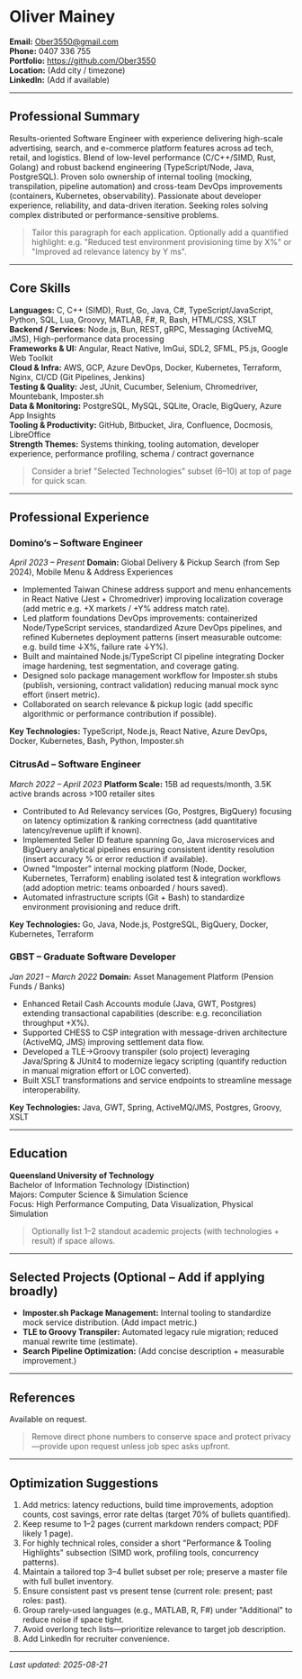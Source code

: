 # Oliver Mainey

**Email:** Ober3550@gmail.com  
**Phone:** 0407 336 755  
**Portfolio:** https://github.com/Ober3550  
**Location:** (Add city / timezone)  
**LinkedIn:** (Add if available)

---
## Professional Summary
Results-oriented Software Engineer with experience delivering high-scale advertising, search, and e-commerce platform features across ad tech, retail, and logistics. Blend of low-level performance (C/C++/SIMD, Rust, Golang) and robust backend engineering (TypeScript/Node, Java, PostgreSQL). Proven solo ownership of internal tooling (mocking, transpilation, pipeline automation) and cross-team DevOps improvements (containers, Kubernetes, observability). Passionate about developer experience, reliability, and data-driven iteration. Seeking roles solving complex distributed or performance-sensitive problems.

> Tailor this paragraph for each application. Optionally add a quantified highlight: e.g. "Reduced test environment provisioning time by X%" or "Improved ad relevance latency by Y ms".

---
## Core Skills
**Languages:** C, C++ (SIMD), Rust, Go, Java, C#, TypeScript/JavaScript, Python, SQL, Lua, Groovy, MATLAB, F#, R, Bash, HTML/CSS, XSLT  
**Backend / Services:** Node.js, Bun, REST, gRPC, Messaging (ActiveMQ, JMS), High-performance data processing  
**Frameworks & UI:** Angular, React Native, ImGui, SDL2, SFML, P5.js, Google Web Toolkit  
**Cloud & Infra:** AWS, GCP, Azure DevOps, Docker, Kubernetes, Terraform, Nginx, CI/CD (Git Pipelines, Jenkins)  
**Testing & Quality:** Jest, JUnit, Cucumber, Selenium, Chromedriver, Mountebank, Imposter.sh  
**Data & Monitoring:** PostgreSQL, MySQL, SQLite, Oracle, BigQuery, Azure App Insights  
**Tooling & Productivity:** GitHub, Bitbucket, Jira, Confluence, Docmosis, LibreOffice  
**Strength Themes:** Systems thinking, tooling automation, developer experience, performance profiling, schema / contract governance

> Consider a brief "Selected Technologies" subset (6–10) at top of page for quick scan.

---
## Professional Experience
### Domino’s – Software Engineer  
*April 2023 – Present*
**Domain:** Global Delivery & Pickup Search (from Sep 2024), Mobile Menu & Address Experiences

- Implemented Taiwan Chinese address support and menu enhancements in React Native (Jest + Chromedriver) improving localization coverage (add metric e.g. +X markets / +Y% address match rate).
- Led platform foundations DevOps improvements: containerized Node/TypeScript services, standardized Azure DevOps pipelines, and refined Kubernetes deployment patterns (insert measurable outcome: e.g. build time ↓X%, failure rate ↓Y%).
- Built and maintained Node.js/TypeScript CI pipeline integrating Docker image hardening, test segmentation, and coverage gating.
- Designed solo package management workflow for Imposter.sh stubs (publish, versioning, contract validation) reducing manual mock sync effort (insert metric).
- Collaborated on search relevance & pickup logic (add specific algorithmic or performance contribution if possible).

**Key Technologies:** TypeScript, Node.js, React Native, Azure DevOps, Docker, Kubernetes, Bash, Python, Imposter.sh

### CitrusAd – Software Engineer  
*March 2022 – April 2023*
**Platform Scale:** 15B ad requests/month, 3.5K active brands across >100 retailer sites

- Contributed to Ad Relevancy services (Go, Postgres, BigQuery) focusing on latency optimization & ranking correctness (add quantitative latency/revenue uplift if known).
- Implemented Seller ID feature spanning Go, Java microservices and BigQuery analytical pipelines ensuring consistent identity resolution (insert accuracy % or error reduction if available).
- Owned "Imposter" internal mocking platform (Node, Docker, Kubernetes, Terraform) enabling isolated test & integration workflows (add adoption metric: teams onboarded / hours saved).
- Automated infrastructure scripts (Git + Bash) to standardize environment provisioning and reduce drift.

**Key Technologies:** Go, Java, Node.js, PostgreSQL, BigQuery, Docker, Kubernetes, Terraform

### GBST – Graduate Software Developer  
*Jan 2021 – March 2022*
**Domain:** Asset Management Platform (Pension Funds / Banks)

- Enhanced Retail Cash Accounts module (Java, GWT, Postgres) extending transactional capabilities (describe: e.g. reconciliation throughput +X%).
- Supported CHESS to CSP integration with message-driven architecture (ActiveMQ, JMS) improving settlement data flow.
- Developed a TLE→Groovy transpiler (solo project) leveraging Java/Spring & JUnit4 to modernize legacy scripting (quantify reduction in manual migration effort or LOC converted).
- Built XSLT transformations and service endpoints to streamline message interoperability.

**Key Technologies:** Java, GWT, Spring, ActiveMQ/JMS, Postgres, Groovy, XSLT

---
## Education
**Queensland University of Technology**  
Bachelor of Information Technology (Distinction)  
Majors: Computer Science & Simulation Science  
Focus: High Performance Computing, Data Visualization, Physical Simulation

> Optionally list 1–2 standout academic projects (with technologies + result) if space allows.

---
## Selected Projects (Optional – Add if applying broadly)
- **Imposter.sh Package Management:** Internal tooling to standardize mock service distribution. (Add impact metric.)
- **TLE to Groovy Transpiler:** Automated legacy rule migration; reduced manual rewrite time (estimate).
- **Search Pipeline Optimization:** (Add concise description + measurable improvement.)

---
## References
Available on request.

> Remove direct phone numbers to conserve space and protect privacy—provide upon request unless job spec asks upfront.

---
## Optimization Suggestions
1. Add metrics: latency reductions, build time improvements, adoption counts, cost savings, error rate deltas (target 70% of bullets quantified).  
2. Keep resume to 1–2 pages (current markdown renders compact; PDF likely 1 page).  
3. For highly technical roles, consider a short "Performance & Tooling Highlights" subsection (SIMD work, profiling tools, concurrency patterns).  
4. Maintain a tailored top 3–4 bullet subset per role; preserve a master file with full bullet inventory.  
5. Ensure consistent past vs present tense (current role: present; past roles: past).  
6. Group rarely-used languages (e.g., MATLAB, R, F#) under "Additional" to reduce noise if space tight.  
7. Avoid overlong tech lists—prioritize relevance to target job description.  
8. Add LinkedIn for recruiter convenience.

---
*Last updated: 2025-08-21*
